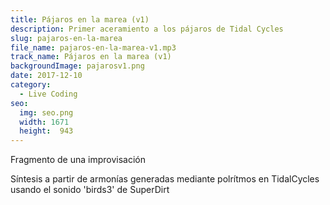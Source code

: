 ```yaml
---
title: Pájaros en la marea (v1)
description: Primer aceramiento a los pájaros de Tidal Cycles
slug: pajaros-en-la-marea
file_name: pajaros-en-la-marea-v1.mp3
track_name: Pájaros en la marea (v1)
backgroundImage: pajarosv1.png
date: 2017-12-10
category:
  - Live Coding
seo:
  img: seo.png
  width: 1671
  height:  943
---
```

Fragmento de una improvisación

Síntesis a partir de armonías generadas mediante polrítmos en TidalCycles usando el sonido  'birds3' de SuperDirt

